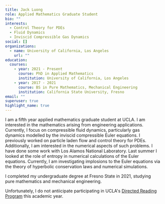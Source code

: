 ```yaml
---
title: Jack Luong
role: Applied Mathematics Graduate Student
bio: ""
interests:
  - Control Theory for PDEs
  - Fluid Dynamics
  - Inviscid Compressible Gas Dynamics
social: []
organizations:
  - name: University of California, Los Angeles
    url: ""
education:
  courses:
    - year: 2021 - Present
      course: PhD in Applied Mathematics
      institution: University of California, Los Angeles
    - year: 2017 - 2021
      course: BS in Pure Mathematics, Mechanical Engineering
      institution: California State University, Fresno
email: ""
superuser: true
highlight_name: true
---
```

I am a fifth year applied mathematics graduate student at UCLA.  I am interested in the mathematics arising from engineering applications. Currently, I focus on compressible fluid dynamics, particularly gas dynamics modelled by the inviscid compressible Euler equations. I previously worked on particle laden flow and control theory for PDEs. Additionally, I am interested in the numerical aspects of such problems. I have done some work with Los Alamos National Laboratory. Last summer I looked at the role of
entropy in numerical calculations of the Euler equations. Currently, I am investigating implosions to the Euler equations via
the theory of hyperbolic conservation laws and numerical simulations.

I completed my undergraduate degree at Fresno State in 2021, studying pure mathematics and mechanical engineering.

Unfortunately, I do not antiicipate participating in UCLA's [Directed Reading Program](https://www.math.ucla.edu/~drp/) this academic year.